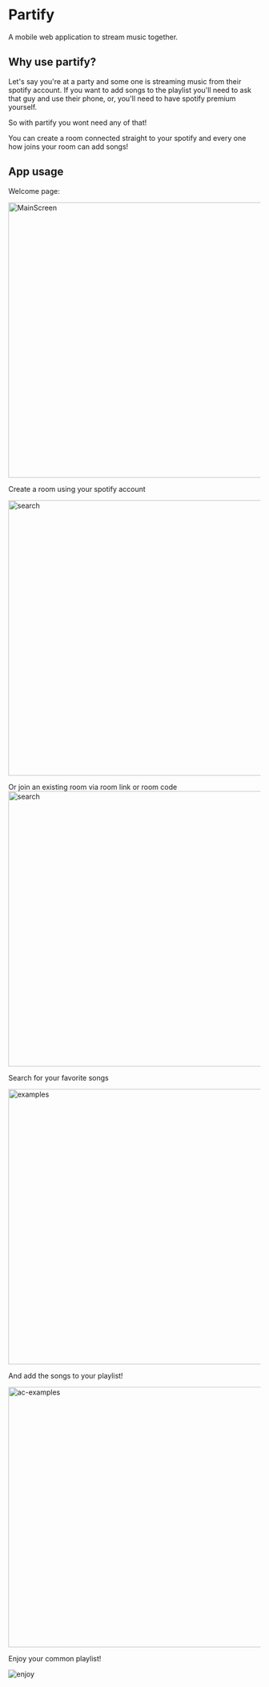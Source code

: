 # Partify

A mobile web application to stream music together.

## Why use partify?

Let's say you're at a party and some one is streaming music from their spotify account.
If you want to add songs to the playlist you'll need to ask that guy and use their phone, or, you'll need to have
spotify premium yourself.

So with partify you wont need any of that!

You can create a room connected straight to your spotify and every one how joins your room can add songs!

## App usage

Welcome page:

<img src="https://raw.githubusercontent.com/GabiCtrlZ/partify/master/src/readme-pics/welcome.jpeg" alt="MainScreen" height="550"  />


Create a room using your spotify account

<img src="https://raw.githubusercontent.com/GabiCtrlZ/partify/master/src/readme-pics/create.jpeg" alt="search" height="550" />

Or join an existing room via room link or room code
<img src="https://raw.githubusercontent.com/GabiCtrlZ/partify/master/src/readme-pics/join.jpeg" alt="search" height="550" />


Search for your favorite songs

<img src="https://raw.githubusercontent.com/GabiCtrlZ/partify/master/src/readme-pics/search.jpeg" alt="examples"
	height="550" />

And add the songs to your playlist!

<img src="https://raw.githubusercontent.com/GabiCtrlZ/partify/master/src/readme-pics/add-song.jpeg" alt="ac-examples"
	width="750" height="520" />

Enjoy your common playlist!

<img src="https://raw.githubusercontent.com/GabiCtrlZ/partify/master/src/readme-pics/playlist.jpeg" alt="enjoy"/>
